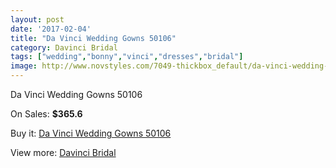 ```yaml
---
layout: post
date: '2017-02-04'
title: "Da Vinci Wedding Gowns 50106"
category: Davinci Bridal
tags: ["wedding","bonny","vinci","dresses","bridal"]
image: http://www.novstyles.com/7049-thickbox_default/da-vinci-wedding-gowns-50106.jpg
---
```

Da Vinci Wedding Gowns 50106

On Sales: **$365.6**
<a href="https://www.novstyles.com/en/davinci-bridal/4748-da-vinci-wedding-gowns-50106.html"><amp-img layout="responsive" width="600" height="600" src="//www.novstyles.com/7049-thickbox_default/da-vinci-wedding-gowns-50106.jpg" alt="Da Vinci Wedding Gowns 50106 0" /></a>

Buy it: [Da Vinci Wedding Gowns 50106](https://www.novstyles.com/en/davinci-bridal/4748-da-vinci-wedding-gowns-50106.html "Da Vinci Wedding Gowns 50106")

View more: [Davinci Bridal](https://www.novstyles.com/en/30-davinci-bridal "Davinci Bridal")